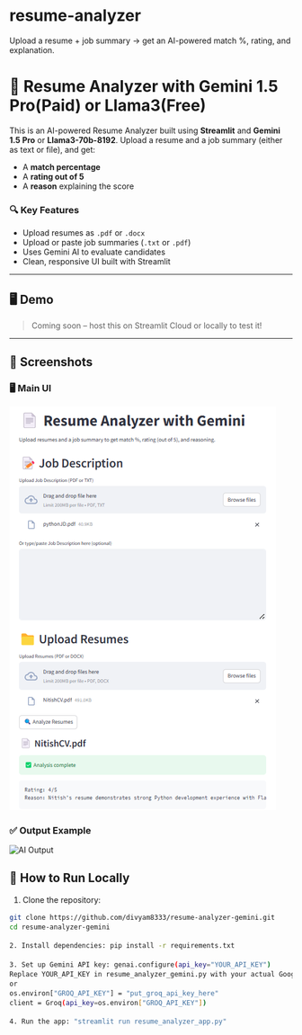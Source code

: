 # resume-analyzer
Upload a resume + job summary → get an AI-powered match %, rating, and explanation.

# 🤖 Resume Analyzer with Gemini 1.5 Pro(Paid) or Llama3(Free) 

This is an AI-powered Resume Analyzer built using **Streamlit** and **Gemini 1.5 Pro** or **Llama3-70b-8192**. Upload a resume and a job summary (either as text or file), and get:
- A **match percentage**
- A **rating out of 5**
- A **reason** explaining the score

### 🔍 Key Features

- Upload resumes as `.pdf` or `.docx`
- Upload or paste job summaries (`.txt` or `.pdf`)
- Uses Gemini AI to evaluate candidates
- Clean, responsive UI built with Streamlit

---

## 🖥️ Demo

> Coming soon – host this on Streamlit Cloud or locally to test it!

---

## 📸 Screenshots

### 🖥️ Main UI
![Main UI](screenshots/ui_demo.png)

### ✅ Output Example
![AI Output](screenshots/output_example.png)


## 🚀 How to Run Locally

1. Clone the repository:

```bash
git clone https://github.com/divyam8333/resume-analyzer-gemini.git
cd resume-analyzer-gemini

2. Install dependencies: pip install -r requirements.txt

3. Set up Gemini API key: genai.configure(api_key="YOUR_API_KEY")
Replace YOUR_API_KEY in resume_analyzer_gemini.py with your actual Google AI Studio API key.
or
os.environ["GROQ_API_KEY"] = "put_groq_api_key_here"
client = Groq(api_key=os.environ["GROQ_API_KEY"])

4. Run the app: "streamlit run resume_analyzer_app.py"
